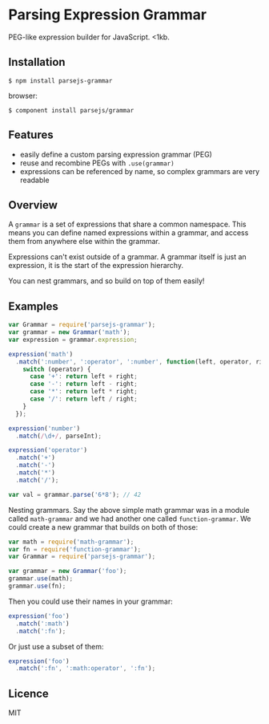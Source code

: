 # Parsing Expression Grammar

PEG-like expression builder for JavaScript. <1kb.

## Installation

```
$ npm install parsejs-grammar
```

browser:

```
$ component install parsejs/grammar
```

## Features

- easily define a custom parsing expression grammar (PEG)
- reuse and recombine PEGs with `.use(grammar)`
- expressions can be referenced by name, so complex grammars are very readable

## Overview

A `grammar` is a set of expressions that share a common namespace. This means you can define named expressions within a grammar, and access them from anywhere else within the grammar.

Expressions can't exist outside of a grammar. A grammar itself is just an expression, it is the start of the expression hierarchy.

You can nest grammars, and so build on top of them easily!

## Examples

```js
var Grammar = require('parsejs-grammar');
var grammar = new Grammar('math');
var expression = grammar.expression;

expression('math')
  .match(':number', ':operator', ':number', function(left, operator, right){
    switch (operator) {
      case '+': return left + right;
      case '-': return left - right;
      case '*': return left * right;
      case '/': return left / right;
    }
  });

expression('number')
  .match(/\d+/, parseInt);

expression('operator')
  .match('+')
  .match('-')
  .match('*')
  .match('/');

var val = grammar.parse('6*8'); // 42
```

Nesting grammars. Say the above simple math grammar was in a module called `math-grammar` and we had another one called `function-grammar`. We could create a new grammar that builds on both of those:

```js
var math = require('math-grammar');
var fn = require('function-grammar');
var Grammar = require('parsejs-grammar');

var grammar = new Grammar('foo');
grammar.use(math);
grammar.use(fn);
```

Then you could use their names in your grammar:

```js
expression('foo')
  .match(':math')
  .match(':fn');
```

Or just use a subset of them:

```js
expression('foo')
  .match(':fn', ':math:operator', ':fn');
```

## Licence

MIT